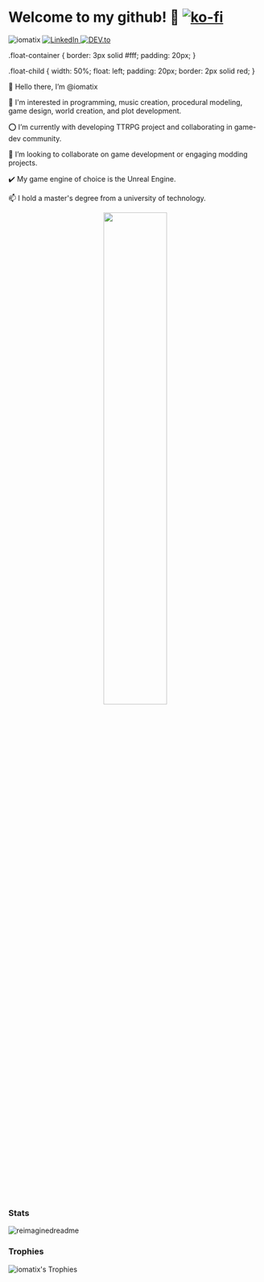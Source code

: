 # Welcome to my github! 🐉 [![ko-fi](https://ko-fi.com/img/githubbutton_sm.svg)](https://ko-fi.com/iomatix)
<img src="https://komarev.com/ghpvc/?username=iomatix&label=Profile%20views&color=0e75b6&style=flat" alt="iomatix" /> <a href="https://www.linkedin.com/in/wypchlak-mateusz/" target="_blank"> <img src="https://img.shields.io/badge/LinkedIn-%230077B5.svg?&style=flat-square&logo=linkedin&logoColor=white" alt="LinkedIn"> </a> <a href="https://dev.to/iomatix" target="_blank"> <img src="https://img.shields.io/badge/DEV-%230A0A0A.svg?&style=flat-square&logo=DEV.to&logoColor=white" alt="DEV.to"> </a>

.float-container {
    border: 3px solid #fff;
    padding: 20px;
}

.float-child {
    width: 50%;
    float: left;
    padding: 20px;
    border: 2px solid red;
}  
<div class="float-container">

  <div class="float-child">
   
👋 Hello there, I’m @iomatix
 
👀 I'm interested in programming, music creation, procedural modeling, game design, world creation, and plot development.
 
⭕ I’m currently with developing TTRPG project and collaborating in game-dev community.
 
💞️ I’m looking to collaborate on game development or engaging modding projects.
 
✔️ My game engine of choice is the Unreal Engine.
 
📫 I hold a master's degree from a university of technology.
  </div>
  
  <div class="float-child">
   <p align="center" width="100%"><img width="50%" src="https://avatars.githubusercontent.com/u/13110161?v=4?s=400"></p>
  </div>
  
</div>








### Stats
<img src="https://myreadme.vercel.app/api/embed/iomatix?panels=userstatistics,toprepositories,toplanguages,commitgraph" alt="reimaginedreadme" />



### Trophies
![iomatix's Trophies](https://github-profile-trophy.vercel.app/?username=iomatix&theme=tokyonight)




